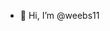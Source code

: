 - 👋 Hi, I’m @weebs11

<!---
weebs11/weebs11 is a ✨ special ✨ repository because its `README.md` (this file) appears on your GitHub profile.
You can click the Preview link to take a look at your changes.
--->
